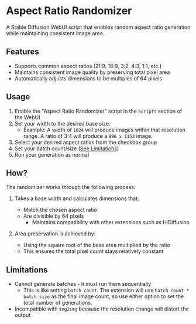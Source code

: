 # Aspect Ratio Randomizer

A Stable Diffusion WebUI script that enables random aspect ratio generation while maintaining consistent image area.

## Features

- Supports common aspect ratios (21:9, 16:9, 3:2, 4:3, 1:1, etc.)
- Maintains consistent image quality by preserving total pixel area
- Automatically adjusts dimensions to be multiples of 64 pixels

## Usage

1. Enable the "Aspect Ratio Randomizer" script in the `Scripts` section of the WebUI
1. Set your width to the desired base size.
    - Example: A width of `1024` will produce images within that resolution range. A ratio of 3:4 will produce a `896 x 1152` image.
1. Select your desired aspect ratios from the checkbox group
1. Set your batch count/size ([See Limitations](#limitations))
1. Run your generation as normal

## How?

The randomizer works through the following process:

1. Takes a base width and calculates dimensions that:
   - Match the chosen aspect ratio
   - Are divisible by 64 pixels
       - Maintains compatibility with other extensions such as HiDiffusion

2. Area preservation is achieved by:
   - Using the square root of the base area multiplied by the ratio
   - This ensures the total pixel count stays relatively constant

## Limitations

- Cannot generate batches - it must run them sequentially
    - This is like setting `batch count`. The extension will use `batch count * batch size` as the final image count, so use either option to set the total number of generations.
- Incompatible with `img2img` because the resolution change will distort the output